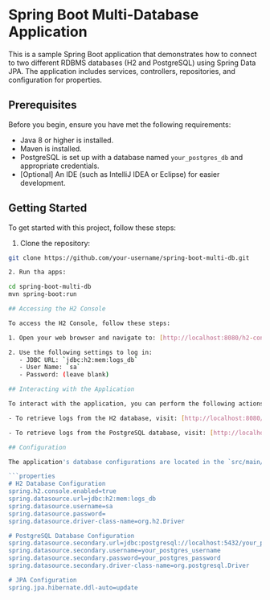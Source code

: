 # Spring Boot Multi-Database Application

This is a sample Spring Boot application that demonstrates how to connect to two different RDBMS databases (H2 and PostgreSQL) using Spring Data JPA. The application includes services, controllers, repositories, and configuration for properties.

## Prerequisites

Before you begin, ensure you have met the following requirements:

- Java 8 or higher is installed.
- Maven is installed.
- PostgreSQL is set up with a database named `your_postgres_db` and appropriate credentials.
- [Optional] An IDE (such as IntelliJ IDEA or Eclipse) for easier development.

## Getting Started

To get started with this project, follow these steps:

1. Clone the repository:

```bash
git clone https://github.com/your-username/spring-boot-multi-db.git

2. Run tha apps:

cd spring-boot-multi-db
mvn spring-boot:run

## Accessing the H2 Console

To access the H2 Console, follow these steps:

1. Open your web browser and navigate to: [http://localhost:8080/h2-console](http://localhost:8080/h2-console).

2. Use the following settings to log in:
   - JDBC URL: `jdbc:h2:mem:logs_db`
   - User Name: `sa`
   - Password: (leave blank)

## Interacting with the Application

To interact with the application, you can perform the following actions:

- To retrieve logs from the H2 database, visit: [http://localhost:8080/logs/h2](http://localhost:8080/logs/h2).

- To retrieve logs from the PostgreSQL database, visit: [http://localhost:8080/logs/postgres](http://localhost:8080/logs/postgres).

## Configuration

The application's database configurations are located in the `src/main/resources/application.properties` file. You can modify these settings to suit your environment.

```properties
# H2 Database Configuration
spring.h2.console.enabled=true
spring.datasource.url=jdbc:h2:mem:logs_db
spring.datasource.username=sa
spring.datasource.password=
spring.datasource.driver-class-name=org.h2.Driver

# PostgreSQL Database Configuration
spring.datasource.secondary.url=jdbc:postgresql://localhost:5432/your_postgres_db
spring.datasource.secondary.username=your_postgres_username
spring.datasource.secondary.password=your_postgres_password
spring.datasource.secondary.driver-class-name=org.postgresql.Driver

# JPA Configuration
spring.jpa.hibernate.ddl-auto=update



